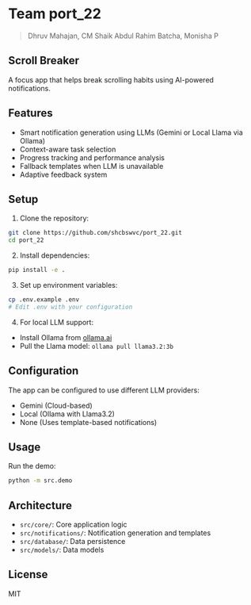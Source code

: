 # Team port_22
> Dhruv Mahajan, CM Shaik Abdul Rahim Batcha, Monisha P

## Scroll Breaker

A focus app that helps break scrolling habits using AI-powered notifications.

## Features

- Smart notification generation using LLMs (Gemini or Local Llama via Ollama)
- Context-aware task selection
- Progress tracking and performance analysis
- Fallback templates when LLM is unavailable
- Adaptive feedback system

## Setup

1. Clone the repository:
```bash
git clone https://github.com/shcbswvc/port_22.git
cd port_22
```

2. Install dependencies:
```bash
pip install -e .
```

3. Set up environment variables:
```bash
cp .env.example .env
# Edit .env with your configuration
```

4. For local LLM support:
- Install Ollama from [ollama.ai](https://ollama.ai)
- Pull the Llama model: `ollama pull llama3.2:3b`

## Configuration

The app can be configured to use different LLM providers:
- Gemini (Cloud-based)
- Local (Ollama with Llama3.2)
- None (Uses template-based notifications)

## Usage

Run the demo:
```bash
python -m src.demo
```

## Architecture

- `src/core/`: Core application logic
- `src/notifications/`: Notification generation and templates
- `src/database/`: Data persistence
- `src/models/`: Data models

## License

MIT
